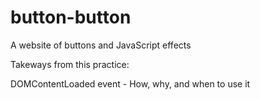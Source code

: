 # button-button
A website of buttons and JavaScript effects


Takeways from this practice:

DOMContentLoaded event - How, why, and when to use it
